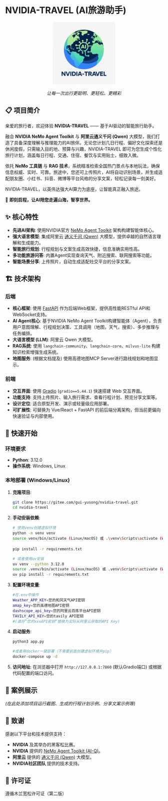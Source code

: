 # NVIDIA-TRAVEL (AI旅游助手)

<div align="center">
  <img src="logo.jpg" alt="NVIDIA-TRAVEL Logo" width="200"/> <!-- Placeholder for logo -->
  <p><em>让每一次出行更聪明、更轻松、更精彩</em></p>
</div>

## 📋 项目简介

亲爱的旅行者，欢迎体验 **NVIDIA-TRAVEL** —— 基于AI驱动的智能旅行助手。

融合 **NVIDIA NeMo Agent Toolkit** 与 **阿里云通义千问 (Qwen)** 大模型，我们打造了具备深度理解与推理能力的AI旅伴。无论您计划几日行程、偏好文化探索还是休闲度假，只需输入目的地、预算与兴趣，NVIDIA-TRAVEL 即可为您生成个性化旅行计划，涵盖每日行程、交通、住宿、餐饮与实用贴士，细致入微。

依托 **NeMo 工具链** 与 **RAG 技术**，系统精准检索全国热门景点与本地玩法，确保信息权威、实时、可靠。旅途中，您还可上传照片，AI将自动识别场景，并生成适配朋友圈、小红书、抖音、微博等平台风格的分享文案，轻松记录每一刻美好。

NVIDIA-TRAVEL，以英伟达强大AI算力为底座，让智能真正融入旅途。

🚀 **即刻启程，让AI陪您走遍山海，智享世界。**

## ✨ 核心特性

*   **先进AI架构**: 使用NVIDIA官方 [NeMo Agent Toolkit](https://github.com/NVIDIA/NeMo) 架构构建智能体核心。
*   **强大语言模型**: 集成阿里云 [通义千问 (Qwen)](https://help.aliyun.com/zh/qwen/) 大模型，提供卓越的自然语言理解和生成能力。
*   **智能旅行规划**: 行程规划与文案生成高效快捷，信息准确实用性高。
*   **多功能旅游问答**: 内置Agent实现查询天气、附近搜索、联网搜索等功能。
*   **智能场景分享**: 上传照片，自动生成适配社交平台的分享文案。

## 🏗️ 技术架构

### 后端

*   **核心框架**: 使用 [FastAPI](https://fastapi.tiangolo.com/) 作为后端Web框架，提供高性能RESTful API和WebSocket支持。
*   **AI Agent核心**: 基于NVIDIA NeMo Agent Toolkit构建智能体（Agent），负责用户意图理解、行程规划决策、工具调用（地图，天气，搜索）、多步推理与任务编排。
*   **大语言模型 (LLM)**: 阿里云 Qwen 大模型。
*   **RAG系统**: 使用 `langchain-community`、`langchain-core`、`milvus-lite` 构建知识检索增强生成系统。
*   **地图服务**: (根据文档提及) 使用高德地图MCP Server进行路线规划和地图显示。

### 前端

*   **交互界面**: 使用 [Gradio](https://www.gradio.app/) (`gradio==5.44.1`) 快速搭建 Web 交互界面。
*   **功能支持**: 支持上传照片、输入旅行需求、查看行程计划、预览分享文案等。
*   **设计定位**: 适合原型开发、演示或轻量级应用部署。
*   **可扩展性**: 可替换为 Vue/React + FastAPI 的前后端分离架构，但当前更偏向快速验证与内部使用。

## 🚀 快速开始

### 环境要求

*   **Python**: 3.12.0
*   **操作系统**: Windows, Linux

### 本地部署 (Windows/Linux)

1.  **克隆项目**:
    ```bash
    git clone https://gitee.com/gui-yusong/nvidia-travel.git
    cd nvidia-travel
    ```

2.  **手动安装依赖**:
    ```bash
    # 使用venv创建虚拟环境
    python -m venv venv
    source venv/bin/activate (Linux/macOS) 或 .\venv\Scripts\activate (Windows)

    pip install -r requirements.txt
    ```
    ```bash
    # 或者使用uv安装
    uv venv --python 3.12.0
    source .venv/bin/activate (Linux/macOS) 或 .venv\Scripts\activate (Windows)
    uv pip install -r requirements.txt
    ```

3.  **配置环境变量**:
    ```bash 
    #在.env中操作
    Weather_APP_KEY=您的和风天气API密钥
    amap_key=您的高德地图API密钥
    dashscope_api_key=您的阿里云百炼平台API密钥
    TAVILY_API_KEY=您的tavily API密钥
    #(请将”您的xxxAPI密钥“替换为实际从阿里云获取的API Key)
    ```

4.  **启动服务**:
    ```bash
    python3 app.py
    ```
    ```bash
    #或者用docker一键部署（不需要前面创建虚拟环境并pip）
    docker-compose up -d
    ```
5.  **访问地址**:
    在浏览器中打开 `http://127.0.0.1:7860` (默认Gradio端口) 或根据代码配置的端口访问。

## 📸 案例展示

*(在此处添加项目运行截图、生成的行程计划示例、分享文案示例等)*

## 🙏 致谢

感谢以下平台和技术提供支持：

*   **NVIDIA** 及其举办的黑客松比赛。
*   **NVIDIA** 提供的 [NeMo Agent Toolkit (AI-Q)](https://github.com/NVIDIA/NeMo)。
*   **阿里云** 提供的 [通义千问 (Qwen)](https://help.aliyun.com/zh/qwen/) 大模型。
*   **NVIDIA社区团队** 提供的技术支持。

## 📄 许可证

遵循木兰宽松许可证（第二版）
